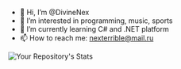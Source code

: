 - 👋 Hi, I’m @DivineNex
- 👀 I’m interested in programming, music, sports
- 🌱 I’m currently learning C# and .NET platform
- 📫 How to reach me: nexterrible@mail.ru

![Your Repository's Stats](https://github-readme-stats.vercel.app/api?username=DivineNex&show_icons=true)

<!---
DivineNex/DivineNex is a ✨ special ✨ repository because its `README.md` (this file) appears on your GitHub profile.
You can click the Preview link to take a look at your changes.
--->
